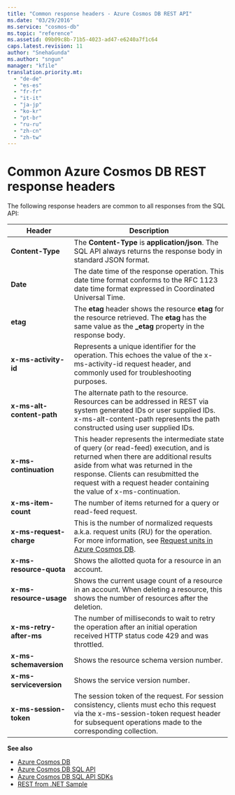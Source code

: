 ```yaml
---
title: "Common response headers - Azure Cosmos DB REST API"
ms.date: "03/29/2016"
ms.service: "cosmos-db"
ms.topic: "reference"
ms.assetid: 09b09c8b-71b5-4023-ad47-e6240a7f1c64
caps.latest.revision: 11
author: "SnehaGunda"
ms.author: "sngun"
manager: "kfile"
translation.priority.mt: 
  - "de-de"
  - "es-es"
  - "fr-fr"
  - "it-it"
  - "ja-jp"
  - "ko-kr"
  - "pt-br"
  - "ru-ru"
  - "zh-cn"
  - "zh-tw"
---
```

# Common Azure Cosmos DB REST response headers
The following response headers are common to all responses from the SQL API:  
  
|Header|Description|  
|------------|-----------------|  
|**Content-Type**|The **Content-Type** is **application/json**. The SQL API always returns the response body in standard JSON format.|  
|**Date**|The date time of the response operation. This date time format conforms to the RFC 1123 date time format expressed in Coordinated Universal Time.|  
|**etag**|The **etag** header shows the resource **etag** for the resource retrieved. The **etag** has the same value as the **_etag** property in the response body.|  
|**x-ms-activity-id**|Represents a unique identifier for the operation. This echoes the value of the x-ms-activity-id request header, and commonly used for troubleshooting purposes.|  
|**x-ms-alt-content-path**|The alternate path to the resource. Resources can be addressed in REST via system generated IDs or user supplied IDs. x-ms-alt-content-path represents the path constructed using user supplied IDs.|  
|**x-ms-continuation**|This header represents the intermediate state of query (or read-feed) execution, and is returned when there are additional results aside from what was returned in the response. Clients can resubmitted the request with a request header containing<br />                the value of x-ms-continuation.|  
|**x-ms-item-count**|The number of items returned for a query or read-feed request.|  
|**x-ms-request-charge**|This is the number of normalized requests a.k.a. request units (RU) for the operation. For more information, see [Request units in Azure Cosmos DB](/azure/cosmos-db/request-units/).|  
|**x-ms-resource-quota**|Shows the allotted quota for a resource in an account.|  
|**x-ms-resource-usage**|Shows the current usage count of a resource in an account. When deleting a resource, this shows the number of resources after the deletion. |  
|**x-ms-retry-after-ms**|The number of milliseconds to wait to retry the operation after an initial operation received HTTP status code 429 and was throttled.|  
|**x-ms-schemaversion**|Shows the resource schema version number.|  
|**x-ms-serviceversion**|Shows the service version number.|  
|**x-ms-session-token**|The session token of the request. For session consistency, clients must echo this request via the x-ms-session-token request header for subsequent operations made to the corresponding collection.|  
  
**See also**  
* [Azure Cosmos DB](https://docs.microsoft.com/azure/cosmos-db/introduction) 
* [Azure Cosmos DB SQL API](https://docs.microsoft.com/azure/cosmos-db/sql-api-introduction)   
* [Azure Cosmos DB SQL API SDKs](/azure/cosmos-db/sql-api-sdk-dotnet)   
* [REST from .NET Sample](https://github.com/Azure/azure-documentdb-dotnet/tree/master/samples/rest-from-.net)  
  

